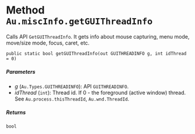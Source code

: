 # Method `Au.miscInfo.getGUIThreadInfo`

Calls API `GetGUIThreadInfo`. It gets info about mouse capturing, menu mode, move/size mode, focus, caret, etc.

```
public static bool getGUIThreadInfo(out GUITHREADINFO g, int idThread = 0)
```

##### Parameters

- *g*  (`Au.Types.GUITHREADINFO`):
    API `GUITHREADINFO`.
- *idThread*  (`int`):
    Thread id. If 0 - the foreground (active window) thread. See `Au.process.thisThreadId`, `Au.wnd.ThreadId`.

##### Returns

`bool`